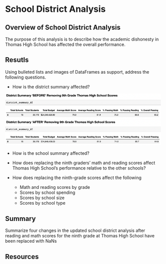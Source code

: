 # School District Analysis

## Overview of School District Analysis
The purpose of this analysis is to describe how the academic dishonesty in Thomas High School has affected the overall performance. 


## Resutls
Using bulleted lists and images of DataFrames as support, address the following questions.
* How is the district summary affected?


<img src="https://github.com/juliomeza/School_District_Analysis/blob/main/Resources/District%20Before.png">
<img src="https://github.com/juliomeza/School_District_Analysis/blob/main/Resources/District%20After.png">

* How is the school summary affected?

* How does replacing the ninth graders’ math and reading scores affect Thomas High School’s performance relative to the other schools?

* How does replacing the ninth-grade scores affect the following
  * Math and reading scores by grade
  * Scores by school spending
  * Scores by school size
  * Scores by school type


## Summary
Summarize four changes in the updated school district analysis after reading and math scores for the ninth grade at Thomas High School have been replaced with NaNs

## Resources